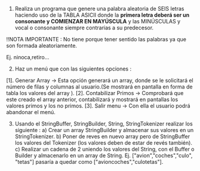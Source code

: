 
1. Realiza un programa que genere una palabra aleatoria de SEIS letras haciendo uso de la TABLA ASICII donde la **primera letra deberá ser un consonante y COMIENZAR EN MAYÚSCULA** y las MINÚSCULAS y vocal o consonante siempre contrarias a su predecesor.

!!NOTA IMPORTANTE : No tiene porque tener sentido las palabras ya que son formada aleatoriamente.

Ej. ninoca,retiro...

2. Haz un menú que con las siguientes opciones :
 
 [1].  Generar Array → Esta opción generará un array, donde se le solicitará el número de filas y columnas al usuario.(Se mostrará en pantalla en forma de tabla los valores del array ).
 [2].  Contabilizar Primos → Comprobará que este creado el array anterior, contabilizará y mostrará en pantallas los valores primos y los no primos.
 [3]. Salir menu → Con ella el usuario podrá abandonar el menú.

3. Usando el StringBuffer, StringBuilder, String, StringTokenizer realizar los siguiente :
a) Crear un array StringBuilder y almacenar sus valores en un StringTokenizer.
b) Poner de reves en nuevo array pero de StringBuffer los valores del Tokenizer (los valores deben de estar de revés también).
c) Realizar un cadena de 2 uniendo los valores del String, con el Buffer o Builder y almacenarlo en un array de String. 
Ej. ["avion","coches","culo", "tetas"] pasaría a quedar como ["avioncoches","culotetas"].

